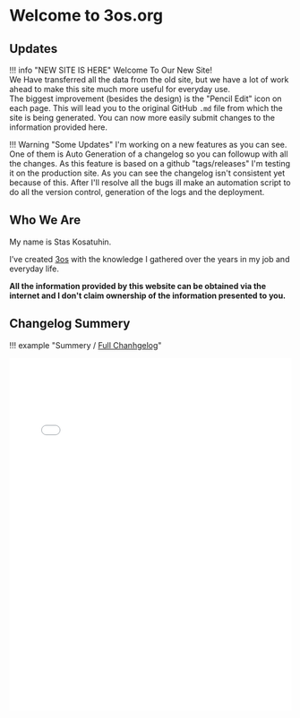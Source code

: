 # Welcome to 3os.org

## Updates

!!! info "NEW SITE IS HERE"
    Welcome To Our New Site!  
    We Have transferred all the data from the old site, but we have a lot of work ahead to make this site much more useful for everyday use.  
    The biggest improvement (besides the design) is the "Pencil Edit" icon on each page. This will lead you to the original GitHub `.md` file from which the site is being generated.
    You can now more easily submit changes to the information provided here.

!!! Warning "Some Updates"
    I'm working on a new features as you can see. One of them is Auto Generation of a changelog so you can followup with all the changes.
    As this feature is based on a github "tags/releases" I'm testing it on the production site.
    As you can see the changelog isn't consistent yet because of this. After I'll resolve all the bugs ill make an automation script to do all the version control, generation of the logs and the deployment.

## Who We Are

My name is Stas Kosatuhin.

I’ve created [3os](https://3os.org) with the knowledge I gathered over the years in my job and everyday life.

**All the information provided by this website can be obtained via the internet and I don't claim ownership of the information presented to you.**  

## Changelog Summery

!!! example "Summery / [Full Chanhgelog](/CHANGELOG)"
    <div style="overflow: hidden;">
        <iframe src="/CHANGELOG/" scrolling="no" style="border: 0px; height: 800px; margin-top: -170px; width:100%"></iframe>
    </div>
